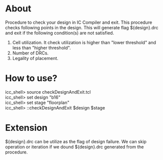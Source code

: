 # About
Procedure to check your design in IC Compiler and exit. This procedure checks following points in the design. This will generate flag ${design}.drc and exit if the following condition(s) are not satisfied.
1. Cell utilization. It check utilization is higher than "lower threshold" and less than "higher threshold".
2. Number of DRCs.
3. Legality of placement.

# How to use?
icc_shell> source checkDesignAndExit.tcl  
icc_shell> set design "b16"  
icc_shell> set stage "floorplan"  
icc_shell> ::checkDesignAndExit $design $stage

# Extension
${design}.drc can be utilize as the flag of design failure. We can skip operation or iteration if we dound ${design}.drc generated from the procedure.
